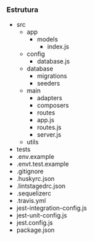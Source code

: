 ### Estrutura
- src
	- app
		- models
			- index.js
	- config
		- database.js
	- database
		- migrations
		- seeders
	- main
		- adapters
		- composers
		- routes
		- app.js
		- routes.js
		- server.js
	- utils
- tests
- .env.example
- .envt.test.example
- .gitignore
- .huskyrc.json
- .lintstagedrc.json
- .sequelizerc
- .travis.yml
- jest-integration-config.js
- jest-unit-config.js
- jest.config.js
- package.json